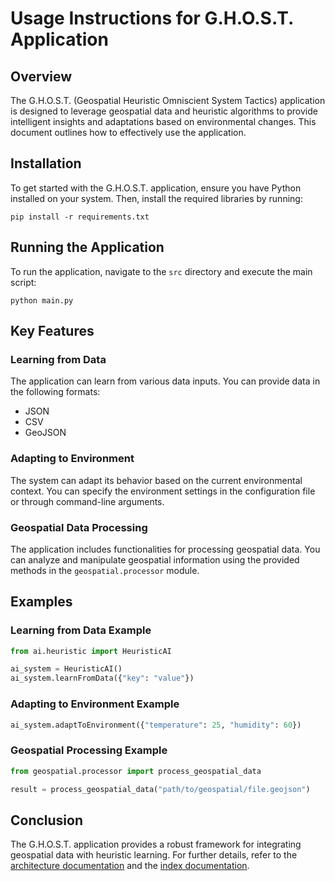 # Usage Instructions for G.H.O.S.T. Application

## Overview
The G.H.O.S.T. (Geospatial Heuristic Omniscient System Tactics) application is designed to leverage geospatial data and heuristic algorithms to provide intelligent insights and adaptations based on environmental changes. This document outlines how to effectively use the application.

## Installation
To get started with the G.H.O.S.T. application, ensure you have Python installed on your system. Then, install the required libraries by running:

```
pip install -r requirements.txt
```

## Running the Application
To run the application, navigate to the `src` directory and execute the main script:

```
python main.py
```

## Key Features

### Learning from Data
The application can learn from various data inputs. You can provide data in the following formats:

- JSON
- CSV
- GeoJSON

### Adapting to Environment
The system can adapt its behavior based on the current environmental context. You can specify the environment settings in the configuration file or through command-line arguments.

### Geospatial Data Processing
The application includes functionalities for processing geospatial data. You can analyze and manipulate geospatial information using the provided methods in the `geospatial.processor` module.

## Examples

### Learning from Data Example
```python
from ai.heuristic import HeuristicAI

ai_system = HeuristicAI()
ai_system.learnFromData({"key": "value"})
```

### Adapting to Environment Example
```python
ai_system.adaptToEnvironment({"temperature": 25, "humidity": 60})
```

### Geospatial Processing Example
```python
from geospatial.processor import process_geospatial_data

result = process_geospatial_data("path/to/geospatial/file.geojson")
```

## Conclusion
The G.H.O.S.T. application provides a robust framework for integrating geospatial data with heuristic learning. For further details, refer to the [architecture documentation](architecture.md) and the [index documentation](index.md).